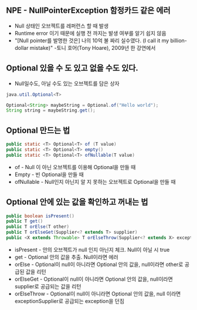 ## NPE - NullPointerException 함정카드 같은 에러
- Null 상태인 오브젝트를 레퍼런스 할 때 발생
- Runtime error 이기 때문에 실행 전 까지는 발생 여부를 알기 쉽지 않음
- "[Null pointer를 발명한 것은] 나의 10억 불 짜리 실수였다. (I call it my billion-dollar mistake)" -토니 호어(Tony Hoare), 2009년 한 강연에서

## Optional 있을 수 도 있고 없을 수도 있다.
- Null일수도, 아닐 수도 있는 오브젝트를 담은 상자
```java
java.util.Optional<T>

Optional<String> maybeString = Optional.of("Hello world");
String string = maybeString.get();
```

## Optional 만드는 법
```java
public static <T> Optional<T> of (T value)
public static <T> Optional<T> empty()
public static <T> Optional<T> ofNullable(T value)
```
- of - Null 이 아닌 오브젝트를 이용해 Optional을 만들 때
- Empty - 빈 Optional을 만들 때
- ofNullable - Null인지 아닌지 알 지 못하는 오브젝트로 Optional을 만들 때

## Optional 안에 있는 값을 확인하고 꺼내는 법
```java
public boolean isPresent()
public T get()
public T orElse(T other)
public T orElseGet(Supplier<? extends T> supplier)
public <X extends Throwable> T orElseThrow(Supplier<? extends X> exceptionSupplier) throws X
```
- isPresent - 안의 오브젝트가 null 인지 아닌지 체크. Null이 아닐 시 true
- get - Optional 안의 값을 추출. Null이라면 에러
- orElse - Optional이 null이 아니라면 Optional 안의 값을, null이라면 other로 공급된 값을 리턴
- orElseGet - Optional이 null이 아니라면 Optional 안의 값을, null이라면 supplier로 공급되는 값을 리턴
- orElseThrow - Optional이 null이 아니라면 Optional 안의 값을, null 이라면 exceptionSupplier로 공급되는 exception을 던짐
